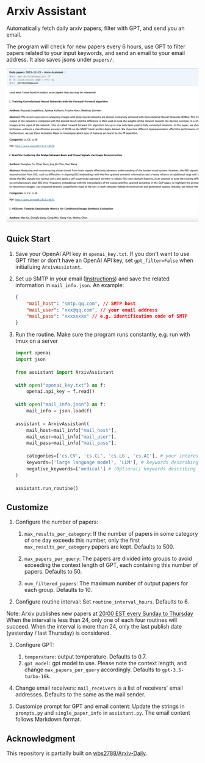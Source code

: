 # Arxiv Assistant

Automatically fetch daily arxiv papers, filter with GPT, and send you an email.



The program will check for new papers every 6 hours, use GPT to filter papers related to your input keywords, and send an email to your email address. It also saves jsons under `papers/`.

![image-20231225205700261](images/1.png)





## Quick Start

1. Save your OpenAI API key in `openai_key.txt`. If you don't want to use GPT filter or don't have an OpenAI API key, set `gpt_filter=False` when initializing `ArxivAssistant`.

2. Set up SMTP in your email ([Instructions](https://chat.openai.com/share/18e7b344-9f62-4c25-a75c-2bb822893c33)) and save the related information in `mail_info.json`. An example:

   ```json
   {
       "mail_host": "smtp.qq.com", // SMTP host
       "mail_user": "xxx@qq.com", // your email address
       "mail_pass": "xxxxxxxx" // e.g. identification code of SMTP
   }
   ```

3. Run the routine. Make sure the program runs constantly, e.g. run with tmux on a server

   ```python
   import openai
   import json
   
   from assistant import ArxivAssistant
   
   with open("openai_key.txt") as f:
       openai.api_key = f.read()
       
   with open("mail_info.json") as f:
       mail_info = json.load(f)
   
   assistant = ArxivAssistant(
       mail_host=mail_info["mail_host"],
       mail_user=mail_info["mail_user"],
       mail_pass=mail_info["mail_pass"],
       
       categories=['cs.CV', 'cs.CL', 'cs.LG', 'cs.AI'], # your interested arxiv categories. See https://arxiv.org/category_taxonomy 
       keywords=['large language model', 'LLM'], # keywords describing your research interest
       negative_keywords=['medical'] # (Optional) keywords describing papers you don't want to read
   )
   
   assistant.run_routine()
   ```





## Customize

1. Configure the number of papers: 

   1. `max_results_per_category`: If the number of papers in some category of one day exceeds this number, only the first `max_results_per_category` papers are kept. Defaults to 500.

   2. `max_papers_per_query`: The papers are divided into groups to avoid exceeding the context length of GPT, each containing this number of papers. Defaults to 50.

   3. `num_filtered_papers`: The maximum number of output papers for each group. Defaults to 10.

2. Configure routine interval: Set `routine_interval_hours`. Defaults to 6.

Note: Arxiv publishes new papers at [20:00 EST every Sunday to Thursday](https://info.arxiv.org/help/availability.html#announcement-schedule) When the interval is less than 24, only one of each four routines will succeed. When the interval is more than 24, only the last publish date (yesterday / last Thursday) is considered.

3. Configure GPT: 
   1. `temperature`: output temperature. Defaults to 0.7.
   2. `gpt_model`: gpt model to use. Please note the context length, and change `max_papers_per_query` accordingly. Defaults to `gpt-3.5-turbo-16k`.

4. Change email receivers: `mail_receivers` is a list of receivers' email addresses. Defaults to the same as the mail sender.

5. Customize prompt for GPT and email content: Update the strings in `prompts.py` and `single_paper_info` in `assistant.py`. The email content follows Markdown format.



## Acknowledgment

This repository is partially built on [wbs2788/Arxiv-Daily](https://github.com/wbs2788/Arxiv-Dail).
